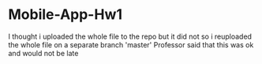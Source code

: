 # Mobile-App-Hw1

I thought i uploaded the whole file to the repo but it did not so i reuploaded the whole file on a separate branch 'master'
Professor said that this was ok and would not be late
